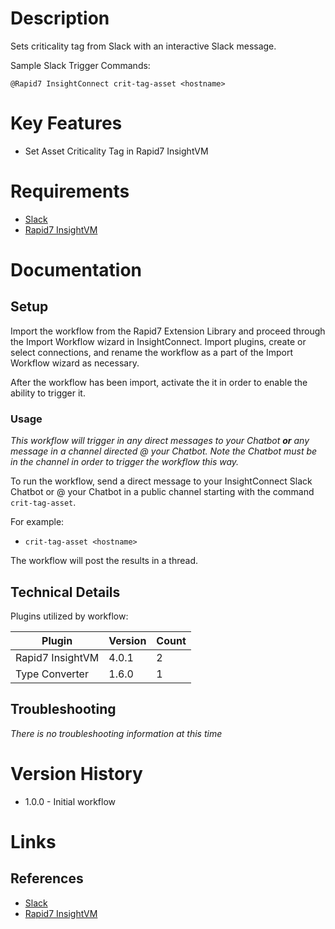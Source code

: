 # Description

Sets criticality tag from Slack with an interactive Slack message.

Sample Slack Trigger Commands:

`@Rapid7 InsightConnect crit-tag-asset <hostname>`

# Key Features

* Set Asset Criticality Tag in Rapid7 InsightVM

# Requirements

* [Slack](https://insightconnect.help.rapid7.com/docs/configure-slack-for-chatops)
* [Rapid7 InsightVM](https://www.rapid7.com/products/insightvm/)

# Documentation

## Setup

Import the workflow from the Rapid7 Extension Library and proceed through the Import Workflow wizard in InsightConnect. Import plugins, create or select connections, and rename the workflow as a part of the Import Workflow wizard as necessary.

After the workflow has been import, activate the it in order to enable the ability to trigger it.

### Usage

*This workflow will trigger in any direct messages to your Chatbot **or** any message in a channel directed @ your Chatbot. Note the Chatbot must be in the channel in order to trigger the workflow this way.*

To run the workflow, send a direct message to your InsightConnect Slack Chatbot or @ your Chatbot in a public channel starting with the command `crit-tag-asset`.

For example:

* `crit-tag-asset <hostname>`

The workflow will post the results in a thread.

## Technical Details

Plugins utilized by workflow:

|Plugin|Version|Count|
|----|----|--------|
|Rapid7 InsightVM|4.0.1|2|
|Type Converter|1.6.0|1|

## Troubleshooting

_There is no troubleshooting information at this time_

# Version History

* 1.0.0 - Initial workflow

# Links

## References

* [Slack](https://insightconnect.help.rapid7.com/docs/configure-slack-for-chatops)
* [Rapid7 InsightVM](https://www.rapid7.com/products/insightvm/)
